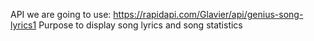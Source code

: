 API we are going to use: https://rapidapi.com/Glavier/api/genius-song-lyrics1
Purpose to display song lyrics and song statistics
